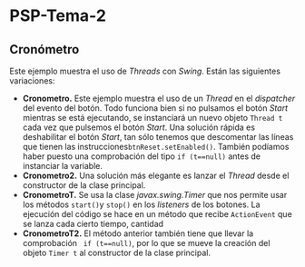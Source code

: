 # PSP-Tema-2
## Cronómetro
Este ejemplo muestra el uso de *Threads* con *Swing*. Están las siguientes variaciones:

 - **Cronometro.** Este ejemplo muestra el uso de un *Thread* en el *dispatcher* del evento del botón. Todo funciona bien si no pulsamos el botón *Start* mientras se está ejecutando,  se instanciará un nuevo objeto `Thread t` cada vez que pulsemos el botón *Start*. Una solución rápida es deshabilitar el botón *Start*, tan sólo tenemos que descomentar las líneas que tienen las instrucciones`btnReset.setEnabled()`. También podíamos haber puesto una comprobación del tipo `if (t==null)` antes de instanciar la variable.
 - **Cronometro2.** Una solución más elegante es lanzar el *Thread* desde el constructor de la clase principal.
 - **CronometroT.** Se usa la clase *javax.swing.Timer* que nos permite usar los métodos `start()`y `stop()` en los *listeners* de los botones. La ejecución del código se hace en un método que recibe `ActionEvent` que se lanza cada cierto tiempo, cantidad
 - **CronometroT2.** El método anterior también tiene que llevar la comprobación ` if (t==null)`,  por lo que se mueve la creación del objeto `Timer t` al constructor de la clase principal.



<!--stackedit_data:
eyJoaXN0b3J5IjpbLTEwNDU2OTY1NTksMTc3NTMxNzMyMywxOT
U5MzE1NTYwLC0xMzUyOTY3OTMsLTE0OTc4MDA0NSwxMDgyNTE1
OTY4LC0yMTM5NjY3MjcyLDExNjc2MDEyMzVdfQ==
-->